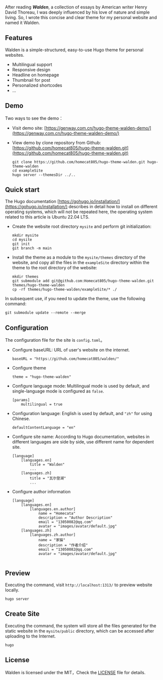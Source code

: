 After reading <i><b>Walden</b></i>, a collection of essays by American writer Henry David Thoreau, I was deeply influenced by his love of nature and simple living. So, I wrote this concise and clear theme for my personal website and named it Walden.

<!--more-->

## Features

Walden is a simple-structured, easy-to-use Hugo theme for personal websites.

- Multilingual support
- Responsive design
- Headline on homepage
- Thumbnail for post
- Personalized shortcodes
- ...

## Demo

Two ways to see the demo：

- Visit demo site: [https://genway.com.cn/hugo-theme-walden-demo/](https://genway.com.cn/hugo-theme-walden-demo/)
- View demo by clone repository from Github: [https://github.com/homecat805/hugo-theme-walden.git](https://github.com/homecat805/hugo-theme-walden.git)

    ```
    git clone https://github.com/homecat805/hugo-theme-walden.git hugo-theme-walden
    cd exampleSite
    hugo server --themesDir ../..
    ```

## Quick start

The Hugo documentation [https://gohugo.io/installation/](https://gohugo.io/installation/) describes in detail how to install on different operating systems, which will not be repeated here, the operating system related to this article is Ubuntu 22.04 LTS.

- Create the website root directory `mysite` and perform git initialization:

    ```
    mkdir mysite
    cd mysite
    git init
    git branch -m main
    ```

- Install the theme as a module to the `mysite/themes` directory of the website, and copy all the files in the `exampleSite` directory within the theme to the root directory of the website:

    ```
    mkdir themes
    git submodule add git@github.com:Homecat805/hugo-theme-walden.git themes/hugo-theme-walden
    cp -rf themes/hugo-theme-walden/exampleSite/* ./
    ```

In subsequent use, if you need to update the theme, use the following command:

```
git submodule update --remote --merge
```

## Configuration 

The configuration file for the site is `config.toml`。

- Configure baseURL: URL of user's website on the internet.

    ```
    baseURL = "https://github.com/homecat805/walden/"
    ```

- Configure theme

    ```
    theme = "hugo-theme-walden"
    ```

- Configure language mode: Multilingual mode is used by default, and single-language mode is configured as `false`.

    ```
    [params]
        multilingual = true  
    ```

- Configuration language: English is used by default, and `"zh"` for using Chinese.

    ```
    defaultContentLanguage = "en"
    ```

- Configure site name: According to Hugo documentation, websites in different languages are side by side, use different name for dependent site.

    ```
    [language]
        [languages.en]
            title = "Walden"
            ...
        [languages.zh]
            title = "瓦尔登湖"
            ...
    ```

- Configure author information

    ```
    [language]
        [languages.en]
            [languages.en.author]
                name = "Homecata"
                description = "Author Description"
                email = "13050082@qq.com"
                avatar = "images/avatar/default.jpg"
        [languages.zh]
            [languages.zh.author]
                name = "家猫"
                description = "作者介绍"
                email = "13050082@qq.com"
                avatar = "images/avatar/default.jpg"
 

## Preview

Executing the command, visit `http://localhost:1313/` to preview website locally.

```
hugo server
```

## Create Site

Executing the command, the system will store all the files generated for the static website in the `mysite/public` directory, which can be accessed after uploading to the Internet.

```
hugo
```

## License

Walden is licensed under the MIT，Check the  [LICENSE](https://github.com/homecat805/hugo-theme-walden/blob/master/LICENSE) file for details.
